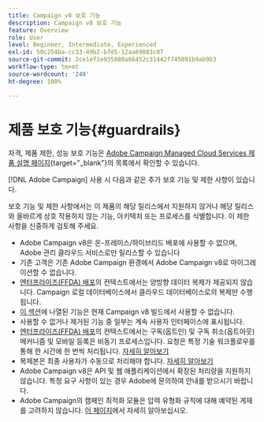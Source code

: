 ```yaml
---
title: Campaign v8 보호 기능
description: Campaign v8 보호 기능
feature: Overview
role: User
level: Beginner, Intermediate, Experienced
exl-id: 50c254ba-cc33-49b2-b7d5-12aa69883c07
source-git-commit: 2ce1ef1e935080a66452c31442f745891b9ab9b3
workflow-type: tm+mt
source-wordcount: '249'
ht-degree: 100%

---
```


# 제품 보호 기능{#guardrails}

자격, 제품 제한, 성능 보호 기능은 [Adobe Campaign Managed Cloud Services 제품 설명 페이지](https://helpx.adobe.com/kr/legal/product-descriptions/adobe-campaign-managed-cloud-services.html){target=&quot;_blank&quot;}의 목록에서 확인할 수 있습니다.

[!DNL Adobe Campaign] 사용 시 다음과 같은 추가 보호 기능 및 제한 사항이 있습니다.

보호 기능 및 제한 사항에서는 이 제품의 해당 릴리스에서 지원하지 않거나 해당 릴리스와 올바르게 상호 작용하지 않는 기능, 아키텍처 또는 프로세스를 식별합니다. 이 제한 사항을 신중하게 검토해 주세요.

* Adobe Campaign v8은 온-프레미스/하이브리드 배포에 사용할 수 없으며, Adobe 관리 클라우드 서비스로만 릴리스할 수 있습니다
* 기존 고객은 기존 Adobe Campaign 환경에서 Adobe Campaign v8로 마이그레이션할 수 없습니다.
* [엔터프라이즈(FFDA) 배포](../architecture/enterprise-deployment.md)의 컨텍스트에서는 양방향 데이터 복제가 제공되지 않습니다. Campaign 로컬 데이터베이스에서 클라우드 데이터베이스로의 복제만 수행됩니다.
* [이 섹션](v7-to-v8.md#gs-unavailable-features)에 나열된 기능은 현재 Campaign v8 빌드에서 사용할 수 없습니다.
* 사용할 수 없거나 제거된 기능 중 일부는 계속 사용자 인터페이스에 표시됩니다.
* [엔터프라이즈(FFDA) 배포](../architecture/enterprise-deployment.md)의 컨텍스트에서는 구독(옵트인) 및 구독 취소(옵트아웃) 메커니즘 및 모바일 등록은 비동기 프로세스입니다. 요청은 특정 기술 워크플로우를 통해 한 시간에 한 번씩 처리됩니다. [자세히 알아보기](../architecture/replication.md#tech-wf)
* 복제본은 최종 사용자가 수동으로 처리해야 합니다. [자세히 알아보기](../architecture/keys.md)
* Adobe Campaign v8은 API 및 웹 애플리케이션에서 확장된 처리량을 지원하지 않습니다. 특정 요구 사항이 있는 경우 Adobe에 문의하여 안내를 받으시기 바랍니다.
* Adobe Campaign의 캠페인 최적화 모듈은 압력 유형화 규칙에 대해 예약된 게재를 고려하지 않습니다. [이 페이지](https://experienceleague.adobe.com/docs/campaign/automation/campaign-optimization/pressure-rules.html?lang=ko)에서 자세히 알아보십시오.